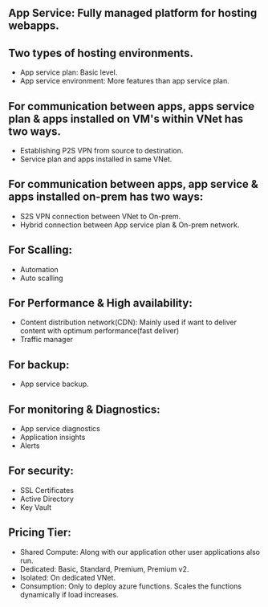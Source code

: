 App Service: Fully managed platform for hosting webapps. 
--
Two types of hosting environments.
--
* App service plan: Basic level.
* App service environment: More features than app service plan.

For communication between apps, apps service plan & apps installed on VM's within VNet has two ways.
--
* Establishing P2S VPN from source to destination.
* Service plan and apps installed in same VNet.

For communication between apps, app service & apps installed on-prem has two ways:
--
* S2S VPN connection between VNet to On-prem.
* Hybrid connection between App service plan & On-prem network.

For Scalling:
--
* Automation
* Auto scalling

For Performance & High availability:
--
* Content distribution network(CDN): Mainly used if want to deliver content with optimum performance(fast deliver)
* Traffic manager

For backup:
--
* App service backup.

For monitoring & Diagnostics:
--
* App service diagnostics
* Application insights
* Alerts

For security:
--
* SSL Certificates
* Active Directory
* Key Vault

Pricing Tier:
--
* Shared Compute: Along with our application other user applications also run.
* Dedicated: Basic, Standard, Premium, Premium v2.
* Isolated: On dedicated VNet.
* Consumption: Only to deploy azure functions. Scales the functions dynamically if load increases.
